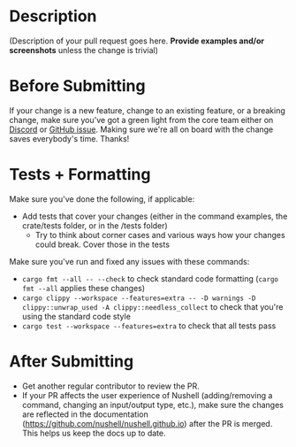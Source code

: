 # Description

(Description of your pull request goes here. **Provide examples and/or screenshots** unless the change is trivial)

# Before Submitting

If your change is a new feature, change to an existing feature, or a breaking change, make sure you've got a green light from the core team either on [Discord](https://discordapp.com/invite/NtAbbGn) or [GitHub issue](https://github.com/nushell/nushell/issues/new/choose).
Making sure we're all on board with the change saves everybody's time.
Thanks!

# Tests + Formatting

Make sure you've done the following, if applicable:

- Add tests that cover your changes (either in the command examples, the crate/tests folder, or in the /tests folder)
  - Try to think about corner cases and various ways how your changes could break. Cover those in the tests

Make sure you've run and fixed any issues with these commands:

- `cargo fmt --all -- --check` to check standard code formatting (`cargo fmt --all` applies these changes)
- `cargo clippy --workspace --features=extra -- -D warnings -D clippy::unwrap_used -A clippy::needless_collect` to check that you're using the standard code style
- `cargo test --workspace --features=extra` to check that all tests pass

# After Submitting

* Get another regular contributor to review the PR.
* If your PR affects the user experience of Nushell (adding/removing a command, changing an input/output type, etc.), make sure the changes are reflected in the documentation (https://github.com/nushell/nushell.github.io) after the PR is merged. This helps us keep the docs up to date.
